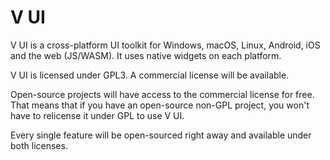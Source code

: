# V UI

V UI is a cross-platform UI toolkit for Windows, macOS, Linux, Android, iOS and the web (JS/WASM). It uses native widgets on each platform.

V UI is licensed under GPL3. A commercial license will be available.

Open-source projects will have access to the commercial license for free. That means that if you have an open-source non-GPL project, you won't have to relicense it under GPL to use V UI.

Every single feature will be open-sourced right away and available under both licenses.
